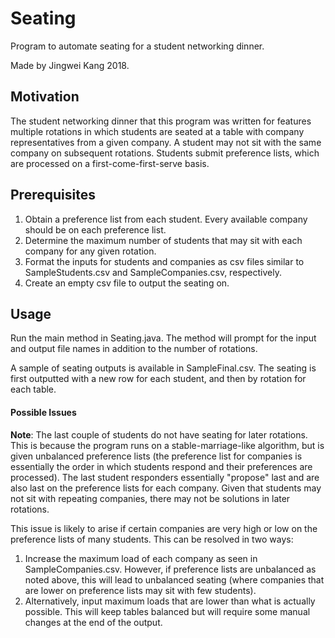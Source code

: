 # Seating
Program to automate seating for a student networking dinner.

Made by Jingwei Kang 2018.

## Motivation
The student networking dinner that this program was written for features multiple
rotations in which students are seated at a table with company representatives from a given company. 
A student may not sit with the same company on subsequent rotations. Students submit
preference lists, which are processed on a first-come-first-serve basis.

## Prerequisites
1. Obtain a preference list from each student. Every available company should be on each preference list.
2. Determine the maximum number of students that may sit with each company for any given rotation.
3. Format the inputs for students and companies as csv files similar to SampleStudents.csv and SampleCompanies.csv, respectively.
4. Create an empty csv file to output the seating on.

## Usage
Run the main method in Seating.java. The method will prompt for the input and output file names in addition to the number of rotations.

A sample of seating outputs is available in SampleFinal.csv. The seating is first outputted with a new row for each student, 
and then by rotation for each table.

#### Possible Issues ####
**Note**: The last couple of students do not have seating for later rotations.
This is because the program runs on a stable-marriage-like algorithm, but is given unbalanced preference lists
(the preference list for companies is essentially the order in which students respond and their preferences are processed).
The last student responders essentially "propose" last and are also last on the preference lists for each company.
Given that students may not sit with repeating companies, there may not be solutions in later rotations.

This issue is likely to arise if certain companies are very high or low on the preference lists of many students.
This can be resolved in two ways:  
1. Increase the maximum load of each company as seen in SampleCompanies.csv. However, if preference lists are unbalanced 
as noted above, this will lead to unbalanced seating (where companies that are lower on preference lists may sit with
few students).
2. Alternatively, input maximum loads that are lower than what is actually possible. This will keep tables balanced but
will require some manual changes at the end of the output. 
